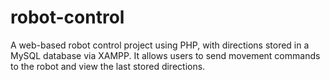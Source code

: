 # robot-control
A web-based robot control project using PHP, with directions stored in a MySQL database via XAMPP. It allows users to send movement commands to the robot and view the last stored directions.
